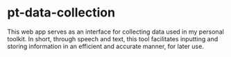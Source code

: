 # pt-data-collection

This web app serves as an interface for collecting data used in my personal toolkit. In short, through speech and text, this tool facilitates inputting and storing information in an efficient and accurate manner, for later use.